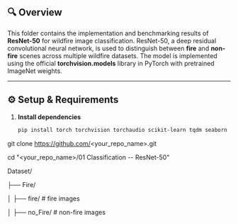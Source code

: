 ## 🔍 Overview
This folder contains the implementation and benchmarking results of **ResNet-50** for wildfire image classification. ResNet-50, a deep residual convolutional neural network, is used to distinguish between **fire** and **non-fire** scenes across multiple wildfire datasets. The model is implemented using the official **torchvision.models** library in PyTorch with pretrained ImageNet weights.  

---

## ⚙️ Setup & Requirements
1. **Install dependencies**
   ```bash
   pip install torch torchvision torchaudio scikit-learn tqdm seaborn pillow matplotlib


git clone https://github.com/<your_repo_name>.git

cd "<your_repo_name>/01 Classification -- ResNet-50"


Dataset/

├── Fire/

│   ├── fire/          # fire images

│   ├── no_Fire/       # non-fire images

